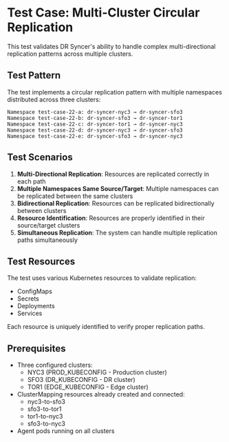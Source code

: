 # Test Case: Multi-Cluster Circular Replication

This test validates DR Syncer's ability to handle complex multi-directional replication patterns across multiple clusters.

## Test Pattern

The test implements a circular replication pattern with multiple namespaces distributed across three clusters:

```
Namespace test-case-22-a: dr-syncer-nyc3 → dr-syncer-sfo3
Namespace test-case-22-b: dr-syncer-sfo3 → dr-syncer-tor1
Namespace test-case-22-c: dr-syncer-tor1 → dr-syncer-nyc3
Namespace test-case-22-d: dr-syncer-nyc3 → dr-syncer-sfo3
Namespace test-case-22-e: dr-syncer-sfo3 → dr-syncer-nyc3
```

## Test Scenarios

1. **Multi-Directional Replication**: Resources are replicated correctly in each path
2. **Multiple Namespaces Same Source/Target**: Multiple namespaces can be replicated between the same clusters
3. **Bidirectional Replication**: Resources can be replicated bidirectionally between clusters
4. **Resource Identification**: Resources are properly identified in their source/target clusters
5. **Simultaneous Replication**: The system can handle multiple replication paths simultaneously

## Test Resources

The test uses various Kubernetes resources to validate replication:
- ConfigMaps
- Secrets
- Deployments
- Services

Each resource is uniquely identified to verify proper replication paths.

## Prerequisites

- Three configured clusters:
  - NYC3 (PROD_KUBECONFIG - Production cluster)
  - SFO3 (DR_KUBECONFIG - DR cluster)
  - TOR1 (EDGE_KUBECONFIG - Edge cluster)
- ClusterMapping resources already created and connected:
  - nyc3-to-sfo3
  - sfo3-to-tor1
  - tor1-to-nyc3
  - sfo3-to-nyc3
- Agent pods running on all clusters
